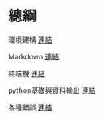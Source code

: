 # 總綱
環境建構
[連結](./環境建構.ipynb)

Markdown
[連結](./Markdown.ipynb)

終端機
[連結](./終端機.ipynb)

python基礎與資料輸出
[連結](./python基礎與資料輸出.ipynb)

各種錯誤
[連結](./各種錯誤.ipynb)